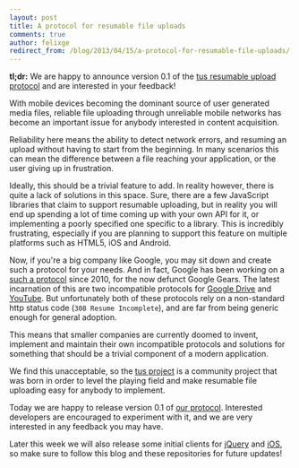 ```yaml
---
layout: post
title: A protocol for resumable file uploads
comments: true
author: felixge
redirect_from: /blog/2013/04/15/a-protocol-for-resumable-file-uploads/
---
```


**tl;dr:** We are happy to announce version 0.1 of the
[tus resumable upload protocol](/protocols/resumable-upload.html) and are interested in your
feedback!

With mobile devices becoming the dominant source of user generated media files,
reliable file uploading through unreliable mobile networks has become an
important issue for anybody interested in content acquisition.

Reliability here means the ability to detect network errors, and resuming an
upload without having to start from the beginning. In many scenarios this can
mean the difference between a file reaching your application, or the user
giving up in frustration.

<!--more-->

Ideally, this should be a trivial feature to add. In reality however, there is
quite a lack of solutions in this space. Sure, there are a few JavaScript
libraries that claim to support resumable uploading, but in reality you will
end up spending a lot of time coming up with your own API for it, or
implementing a poorly specified one specific to a library. This is incredibly
frustrating, especially if you are planning to support this feature on multiple
platforms such as HTML5, iOS and Android.

Now, if you're a big company like Google, you may sit down and create such a
protocol for your needs. And in fact, Google has been working on a [such a
protocol](http://code.google.com/p/gears/wiki/ResumableHttpRequestsProposal)
since 2010, for the now defunct Google Gears. The latest incarnation of this
are two incompatible protocols for [Google
Drive](https://developers.google.com/drive/manage-uploads) and
[YouTube](https://developers.google.com/youtube/v3/guides/using_resumable_upload_protocol).
But unfortunately both of these protocols rely on a non-standard http status
code (`308 Resume Incomplete`), and are far from being generic enough for
general adoption.

This means that smaller companies are currently doomed to invent, implement and
maintain their own incompatible protocols and solutions for something that
should be a trivial component of a modern application.

We find this unacceptable, so the [tus project](https://www.tus.io/) is a
community project that was born in order to level the playing field and make
resumable file uploading easy for anybody to implement.

Today we are happy to release version 0.1 of [our
protocol](/protocols/resumable-upload.html). Interested developers are
encouraged to experiment with it, and we are very interested in any feedback
you may have.

Later this week we will also release some initial clients for
[jQuery](https://github.com/tus/tus-jquery-client) and
[iOS](https://github.com/tus/TUSKit), so make sure to follow this blog
and these repositories for future updates!
